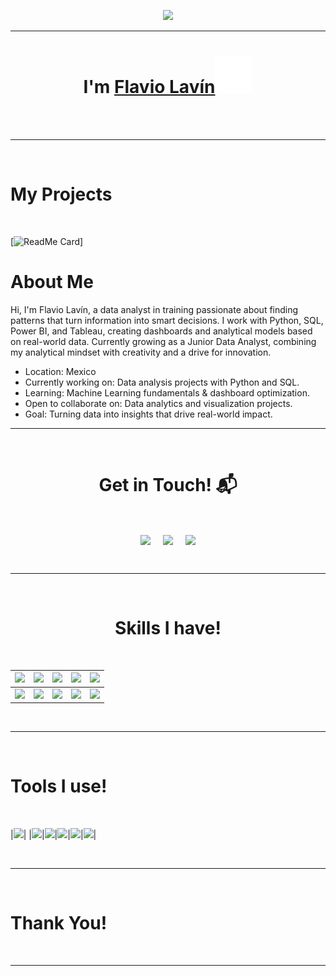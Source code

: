 <p align="center">
  <img src="https://miro.medium.com/max/2048/1*OohqW5DGh9CQS4hLY5FXzA.png" height="230"/>
</p>
<hr>
<h1 align="center">I'm <a href="https://github.com/Aryagm">Flavio Lavín<a><img src="https://github.com/Kathryn-Jie/Kathryn-Jie/blob/main/wave.gif" width="60px"/></h1>
<Br>

<Br>
<hr>
<Br>
<h1> My Projects </h1>
<Br>
  
[![ReadMe Card](https://github.com/flavioelavin-coder/Proyecto-Sprint-7.git)]


<h1>About Me </h1>

Hi, I'm Flavio Lavín, a data analyst in training passionate about finding patterns that turn information into smart decisions.
I work with Python, SQL, Power BI, and Tableau, creating dashboards and analytical models based on real-world data.
Currently growing as a Junior Data Analyst, combining my analytical mindset with creativity and a drive for innovation.
  
- Location: Mexico
- Currently working on: Data analysis projects with Python and SQL.
- Learning: Machine Learning fundamentals & dashboard optimization.
- Open to collaborate on: Data analytics and visualization projects.
- Goal: Turning data into insights that drive real-world impact.
  
<hr>
<Br>
<h1 align="center">Get in Touch! 📬</h1>
<Br>
<p align="center">
<a href="https://www.linkedin.com/in/flavio-lavín" target="blank"><img align="center" src="https://img.shields.io/badge/Flavio Lavín-0077B5?style=for-the-badge&logo=linkedin&logoColor=white" /></a> &nbsp;&nbsp;&nbsp;  <a href="mailto:flavioe.lavin@gmail.com" target="blank"><img align="center" src="https://img.shields.io/badge/flavioe.lavin@gmail.com-D14836?style=for-the-badge&logo=gmail&logoColor=white" /></a>    &nbsp;&nbsp;&nbsp;       <a href="https://www.github.com/flavioelavin-coder" target="blank"><img align="center" src="https://img.shields.io/badge/Flaviolavin-100000?style=for-the-badge&logo=github&logoColor=white" /></a>
</p>
  
<Br>
<hr>
<Br>
<h1 align="center">Skills I have!</h1>
<Br>
  
|![](https://img.shields.io/badge/Machine%20Learning-brightgreen?style=for-the-badge)|![](https://img.shields.io/badge/ML-Supervized%20Learning-brightgreen?style=for-the-badge)|![](https://img.shields.io/badge/ML-Unsupervized%20Learning-brightgreen?style=for-the-badge)|![](https://img.shields.io/badge/Web%20Scraping-red?style=for-the-badge)|![](https://img.shields.io/badge/Dashboards-red?style=for-the-badge)|
|---|---|---|---|---|
|![](https://img.shields.io/badge/Data%20Science-blue?style=for-the-badge)|![](https://img.shields.io/badge/DS-Data%20Cleaning-blue?style=for-the-badge)|![](https://img.shields.io/badge/DS-Data%20Analysis-blue?style=for-the-badge)|![](https://img.shields.io/badge/DS-Data%20Visualization-blue?style=for-the-badge)|![](https://img.shields.io/badge/And%20More!-yellow?style=for-the-badge)|
  
  
<Br>
<hr>
<Br>
<h1>Tools I use! </h1>
<Br>
 
|![](https://img.shields.io/badge/Jupyter-F37626.svg?&style=for-the-badge&logo=Jupyter&logoColor=white)|
|![](https://img.shields.io/badge/conda-342B029.svg?&style=for-the-badge&logo=anaconda&logoColor=white)|![](https://img.shields.io/badge/Pandas-2C2D72?style=for-the-badge&logo=pandas&logoColor=white)|![](https://img.shields.io/badge/Numpy-777BB4?style=for-the-badge&logo=numpy&logoColor=white)|![](https://img.shields.io/badge/Plotly-239120?style=for-the-badge&logo=plotly&logoColor=white)|![](https://img.shields.io/badge/And%20More!-yellow?style=for-the-badge)|
  
  
  
<Br>
<hr>
<Br>
<h1>Thank You! </h1>
<Br>

------


